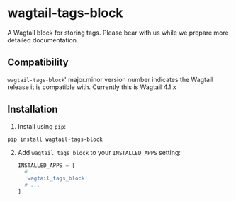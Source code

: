 wagtail-tags-block
==================

A Wagtail block for storing tags. Please bear with us while we prepare more detailed documentation.

Compatibility
-------------

`wagtail-tags-block`' major.minor version number indicates the Wagtail release it is compatible with. Currently this is Wagtail 4.1.x

Installation
------------

1. Install using `pip`:
  ```shell
  pip install wagtail-tags-block
  ```
2. Add
   `wagtail_tags_block` to your `INSTALLED_APPS` setting:
   ```python
   INSTALLED_APPS = [
     # ...
     'wagtail_tags_block'
     # ...
   ]
   ```
